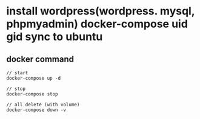 # install wordpress(wordpress. mysql, phpmyadmin) docker-compose uid gid sync to ubuntu

## docker command

```shell
// start
docker-compose up -d

// stop
docker-compose stop

// all delete (with volume)
docker-compose down -v

